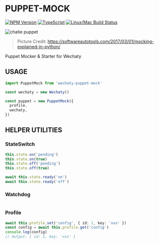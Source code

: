 # PUPPET-MOCK

[![NPM Version](https://badge.fury.io/js/wechaty-puppet-mock.svg)](https://badge.fury.io/js/wechaty-puppet-mock)
[![TypeScript](https://img.shields.io/badge/%3C%2F%3E-TypeScript-blue.svg)](https://www.typescriptlang.org/)
[![Linux/Mac Build Status](https://travis-ci.com/Chatie/wechaty-puppet-mock.svg?branch=master)](https://travis-ci.com/Chatie/wechaty-puppet-mock)

![chatie puppet](https://chatie.io/wechaty-puppet-mock/images/mock.png)

> Picture Credit: <https://softwareautotools.com/2017/03/01/mocking-explained-in-python/>

Puppet Mocker & Starter for Wechaty

## USAGE

```ts
import PuppetMock from 'wechaty-puppet-mock'

const wechaty = new Wechaty()

const puppet = new PuppetMock({
  profile,
  wechaty,
})
```

## HELPER UTILITIES

### StateSwitch

```ts
this.state.on('pending')
this.state.on(true)
this.state.off('pending')
this.state.off(true)

await this.state.ready('on')
await this.state.ready('off')

```

### Watchdog

```ts
```

### Profile

```ts
await this.profile.set('config', { id: 1, key: 'xxx' })
const config = await this.profile.get('config')
console.log(config)
// Output: { id: 1, key: 'xxx' }
```
